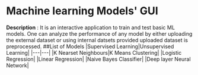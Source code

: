 # Machine learning Models' GUI
**Description** : It is an interactive application to train and test basic ML models. One can analyze the performance of any model by either uploading the external dataset or
using internal datsets provided uploaded dataset is preprocessed.
##List of Models
|Supervised Learning|Unsupervised Learning|
|---|---|
|K Nearset Neighbours|K Means Clustering|
|Logistic Regression|
|Linear Regression|
|Naive Bayes Classifier|
|Deep layer Neural Network|




